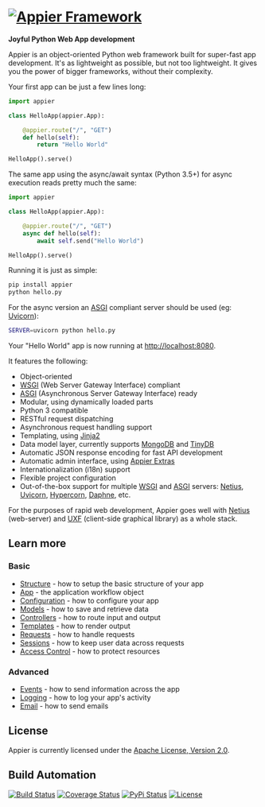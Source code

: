 # [![Appier Framework](res/logo.png)](http://appier.hive.pt)

**Joyful Python Web App development**

Appier is an object-oriented Python web framework built for super-fast app development.
It's as lightweight as possible, but not too lightweight.
It gives you the power of bigger frameworks, without their complexity.

Your first app can be just a few lines long:

```python
import appier

class HelloApp(appier.App):

    @appier.route("/", "GET")
    def hello(self):
        return "Hello World"

HelloApp().serve()
```

The same app using the async/await syntax (Python 3.5+) for async execution reads pretty much the same:

```python
import appier

class HelloApp(appier.App):

    @appier.route("/", "GET")
    async def hello(self):
        await self.send("Hello World")

HelloApp().serve()
```

Running it is just as simple:

```bash
pip install appier
python hello.py
```

For the async version an [ASGI](https://asgi.readthedocs.io) compliant server should be used (eg: [Uvicorn](https://www.uvicorn.org)):

```bash
SERVER=uvicorn python hello.py
```

Your "Hello World" app is now running at [http://localhost:8080](http://localhost:8080).

It features the following:

* Object-oriented
* [WSGI](https://www.python.org/dev/peps/pep-0333/) (Web Server Gateway Interface) compliant
* [ASGI](https://asgi.readthedocs.io) (Asynchronous Server Gateway Interface) ready
* Modular, using dynamically loaded parts
* Python 3 compatible
* RESTful request dispatching
* Asynchronous request handling support
* Templating, using [Jinja2](http://jinja.pocoo.org/)
* Data model layer, currently supports [MongoDB](http://www.mongodb.org/) and [TinyDB](http://tinydb.readthedocs.org/)
* Automatic JSON response encoding for fast API development
* Automatic admin interface, using [Appier Extras](http://appier-extras.hive.pt/)
* Internationalization (i18n) support
* Flexible project configuration
* Out-of-the-box support for multiple [WSGI](https://wsgi.readthedocs.io/) and [ASGI](https://asgi.readthedocs.io/) servers: [Netius](https://netius.hive.pt), [Uvicorn](https://www.uvicorn.org), [Hypercorn](https://pgjones.gitlab.io/hypercorn), [Daphne](https://github.com/django/daphne), etc.

For the purposes of rapid web development, Appier goes well with [Netius](http://netius.hive.pt)
(web-server) and [UXF](http://uxf.hive.pt) (client-side graphical library) as a whole stack.

## Learn more

### Basic

* [Structure](doc/structure.md) - how to setup the basic structure of your app
* [App](doc/app.md) - the application workflow object
* [Configuration](doc/configuration.md) - how to configure your app
* [Models](doc/models.md) - how to save and retrieve data
* [Controllers](doc/controllers.md) - how to route input and output
* [Templates](doc/templates.md) - how to render output
* [Requests](doc/requests.md) - how to handle requests
* [Sessions](doc/sessions.md) - how to keep user data across requests
* [Access Control](doc/access_control.md) - how to protect resources

### Advanced

* [Events](doc/events.md) - how to send information across the app
* [Logging](doc/logging.md) - how to log your app's activity
* [Email](doc/email.md) - how to send emails

## License

Appier is currently licensed under the [Apache License, Version 2.0](http://www.apache.org/licenses/).

## Build Automation

[![Build Status](https://github.com/hivesolutions/appier/workflows/Main%20Workflow/badge.svg)](https://github.com/hivesolutions/appier/actions)
[![Coverage Status](https://coveralls.io/repos/hivesolutions/appier/badge.svg?branch=master)](https://coveralls.io/r/hivesolutions/appier?branch=master)
[![PyPi Status](https://img.shields.io/pypi/v/appier.svg)](https://pypi.python.org/pypi/appier)
[![License](https://img.shields.io/badge/license-Apache%202.0-blue.svg)](https://www.apache.org/licenses/)
